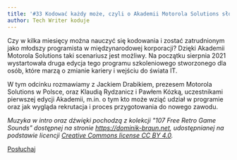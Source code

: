 ```yaml
---
title: '#33 Kodować każdy może, czyli o Akademii Motorola Solutions słów kilka'
author: Tech Writer koduje
---
```


Czy w kilka miesięcy można nauczyć się kodowania i zostać zatrudnionym jako młodszy programista w międzynarodowej korporacji? Dzięki Akademii Motorola Solutions taki scenariusz jest możliwy. Na początku sierpnia 2021 wystartowała druga edycja tego programu szkoleniowego stworzonego dla osób, które marzą o zmianie kariery i wejściu do świata IT. 

W tym odcinku rozmawiamy z Jackiem Drabikiem, prezesem Motorola Solutions w Polsce, oraz Klaudią Rydzanicz i Pawłem Kózką, uczestnikami pierwszej edycji Akademii, m.in. o tym kto może wziąć udział w programie oraz jak wygląda rekrutacja i proces przygotowania do nowego zawodu.

_Muzyka w intro oraz dźwięki pochodzą z kolekcji "107 Free Retro Game Sounds" dostępnej na stronie <https://dominik-braun.net>, udostępnianej na podstawie licencji [Creative Commons license CC BY 4.0](https://creativecommons.org/licenses/by/4.0/)._

<a class="listenButton pixelButton" href="https://anchor.fm/docdeveloper/episodes/33-Kodowa-kady-moe--czyli-o-Akademii-Motorola-Solutions-sw-kilka-e161nnu" target="_blank" rel="noopener noreferrer">Posłuchaj</a>
